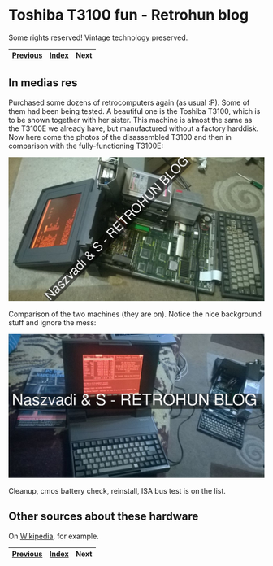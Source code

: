 # Toshiba T3100 fun - Retrohun blog

Some rights reserved! Vintage technology preserved.

[Previous](../aixps2part1) | [Index](../../../../) | Next
--- | --- | ---

## In medias res
Purchased some dozens of retrocomputers again (as usual :P). Some of them had been being tested.
A beautiful one is the Toshiba T3100, which is to be shown together with her sister. This machine
is almost the same as the T3100E we already have, but manufactured without a factory harddisk.
Now here come the photos of the disassembled T3100 and then in comparison with the fully-functioning
T3100E:

![Toshiba T3100 disassembled](t3100.jpg)

Comparison of the two machines (they are on). Notice the nice background stuff and ignore the mess:

![Toshiba T3100E full and T3100](t3100ande.jpg)

Cleanup, cmos battery check, reinstall, ISA bus test is on the list.

## Other sources about these hardware
On [Wikipedia](https://en.wikipedia.org/wiki/Toshiba_T3100), for example.

[Previous](../aixps2part1) | [Index](../../../../) | Next
--- | --- | ---
